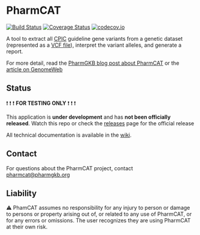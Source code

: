 # PharmCAT

[![Build Status](https://travis-ci.org/PharmGKB/PharmCAT.svg?branch=master)](https://travis-ci.org/PharmGKB/PharmCAT)
[![Coverage Status](https://coveralls.io/repos/github/PharmGKB/PharmCAT/badge.svg?branch=master)](https://coveralls.io/github/PharmGKB/PharmCAT?branch=master)
[![codecov.io](https://codecov.io/github/PharmGKB/PharmCAT/coverage.svg?branch=master)](https://codecov.io/github/PharmGKB/PharmCAT?branch=master)

A tool to extract all [CPIC](https://cpicpgx.org) guideline gene variants from a genetic dataset (represented as a [VCF file](https://github.com/samtools/hts-specs#variant-calling-data-files)), interpret the variant alleles, and generate a report.

For more detail, read the [PharmGKB blog post about PharmCAT](http://pharmgkb.blogspot.com/2016/04/pharmacogenomics-clinical-annotation.html) or the [article on GenomeWeb](https://www.genomeweb.com/molecular-diagnostics/researchers-hope-pharmcat-tool-will-help-improve-clinical-implementation)

## Status

:exclamation: :exclamation: :exclamation: __FOR TESTING ONLY__ :exclamation: :exclamation: :exclamation:

This application is __under development__ and has __not been officially released__. Watch this repo or check the [releases](../../releases) page for the official release

All technical documentation is available in the [wiki](../../wiki).


## Contact

For questions about the PharmCAT project, contact [pharmcat@pharmgkb.org](mailto:pharmcat@pharmgkb.org)


## Liability

:warning: PhamCAT assumes no responsibility for any injury to person or damage to persons or property arising out of, or related to any use of PharmCAT, or for any errors or omissions. The user recognizes they are using PharmCAT at their own risk.
